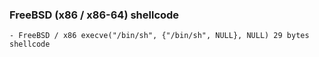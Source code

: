 ### FreeBSD (x86 / x86-64) shellcode

```
- FreeBSD / x86 execve("/bin/sh", {"/bin/sh", NULL}, NULL) 29 bytes shellcode
```
